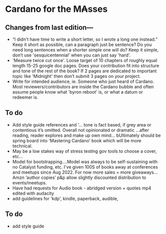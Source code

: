# Cardano for the M₳sses

## Changes from last edition— 
- “I didn't have time to write a short letter, so I wrote a long one instead.” Keep it short as possible, can a paragraph just be sentence? Do you need long sentences when a shorter simple one will do? Keep it simple, don’t use 'sesquicentennial' when you can just say 'hard'.
- 'Measure twice cut once'. Loose target of 10 chapters of roughly equal length 15-25 google doc pages. Does your contribution fit into structure and tone of the rest of the book? If 2 pages are dedicated to important topic like 'Midnight' then don’t submit 3 pages on your project.
- Write for intended audience, ie. Someone who just heard of Cardano. Most reviewers/contributors are inside the Cardano bubble and often assume people know what 'byron reboot' is, or what a datum or redeemer is. 

## To do
- Add style guide references and ‘… tone is fact based, if grey area or contentious it’s omitted. Overall not opinionated or dramatic …after reading, reader explores and make up own mind… bUltimately should be spring board into 'Mastering Cardano' book which will be more technical. 
- May be a low stakes way of stress testing gov tools to choose a cover, etc…
- Model for bootstrapping....Model was always to be self-sustaining with no Catalyst funding, etc. I've given 100S of books away at conferences and meetups since Aug 2022. For now more sales = more giveaways... Amzn ‘author copies’ p&p allow slightly discounted distribution to events/meetups.
- Have had requests for Audio book - abridged version + quotes mp4 edited with audacity
- add guidelines for 'kdp', kindle, paperback, audible,

## To do
- add style guide
